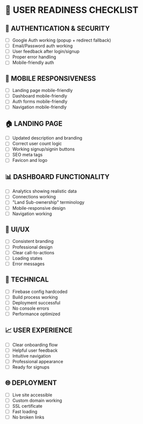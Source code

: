 # 🚀 USER READINESS CHECKLIST

## 🔐 AUTHENTICATION & SECURITY
- [ ] Google Auth working (popup + redirect fallback)
- [ ] Email/Password auth working
- [ ] User feedback after login/signup
- [ ] Proper error handling
- [ ] Mobile-friendly auth

## 📱 MOBILE RESPONSIVENESS
- [ ] Landing page mobile-friendly
- [ ] Dashboard mobile-friendly
- [ ] Auth forms mobile-friendly
- [ ] Navigation mobile-friendly

## 🏠 LANDING PAGE
- [ ] Updated description and branding
- [ ] Correct user count logic
- [ ] Working signup/signin buttons
- [ ] SEO meta tags
- [ ] Favicon and logo

## 📊 DASHBOARD FUNCTIONALITY
- [ ] Analytics showing realistic data
- [ ] Connections working
- [ ] "Land Sub-ownership" terminology
- [ ] Mobile-responsive design
- [ ] Navigation working

## 🎨 UI/UX
- [ ] Consistent branding
- [ ] Professional design
- [ ] Clear call-to-actions
- [ ] Loading states
- [ ] Error messages

## 🔧 TECHNICAL
- [ ] Firebase config hardcoded
- [ ] Build process working
- [ ] Deployment successful
- [ ] No console errors
- [ ] Performance optimized

## 📈 USER EXPERIENCE
- [ ] Clear onboarding flow
- [ ] Helpful user feedback
- [ ] Intuitive navigation
- [ ] Professional appearance
- [ ] Ready for signups

## 🌐 DEPLOYMENT
- [ ] Live site accessible
- [ ] Custom domain working
- [ ] SSL certificate
- [ ] Fast loading
- [ ] No broken links 